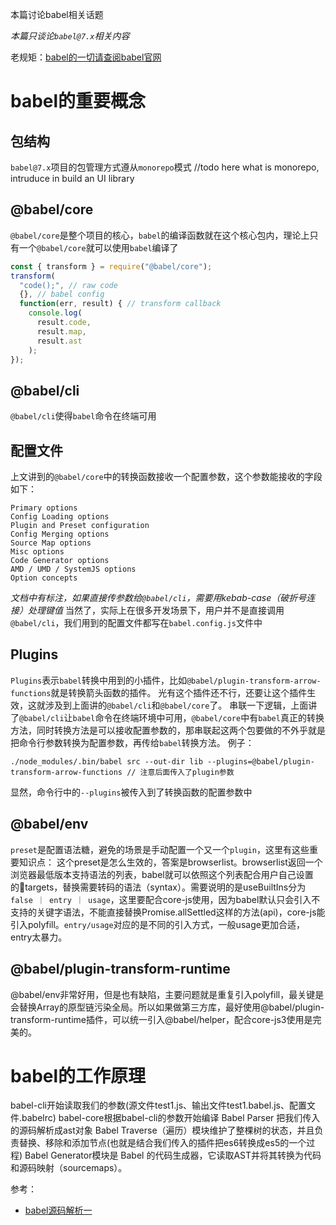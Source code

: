 本篇讨论babel相关话题

*本篇只谈论`babel@7.x`相关内容* 

老规矩：[babel的一切请查阅babel官网](https://babeljs.io/)


# babel的重要概念
## 包结构
`babel@7.x`项目的包管理方式遵从`monorepo`模式 //todo here what is monorepo, intruduce in build an UI library

## @babel/core
`@babel/core`是整个项目的核心，`babel`的编译函数就在这个核心包内，理论上只有一个`@babel/core`就可以使用`babel`编译了
```javascript
const { transform } = require("@babel/core");
transform(
  "code();", // raw code
  {}, // babel config
  function(err, result) { // transform callback
    console.log(
      result.code,
      result.map,
      result.ast
    );
});
```

## @babel/cli
`@babel/cli`使得`babel`命令在终端可用

## 配置文件
上文讲到的`@babel/core`中的转换函数接收一个配置参数，这个参数能接收的字段如下：
```
Primary options
Config Loading options
Plugin and Preset configuration
Config Merging options
Source Map options
Misc options
Code Generator options
AMD / UMD / SystemJS options
Option concepts
```
*文档中有标注，如果直接传参数给`@babel/cli`，需要用kebab-case（破折号连接）处理键值*
当然了，实际上在很多开发场景下，用户并不是直接调用`@babel/cli`，我们用到的配置文件都写在`babel.config.js`文件中

## Plugins
`Plugins`表示`babel`转换中用到的小插件，比如`@babel/plugin-transform-arrow-functions`就是转换箭头函数的插件。
光有这个插件还不行，还要让这个插件生效，这就涉及到上面讲的`@babel/cli`和`@babel/core`了。
串联一下逻辑，上面讲了`@babel/cli`让`babel`命令在终端环境中可用，`@babel/core`中有`babel`真正的转换方法，同时转换方法是可以接收配置参数的，那串联起这两个包要做的不外乎就是把命令行参数转换为配置参数，再传给`babel`转换方法。
例子：
```shell
./node_modules/.bin/babel src --out-dir lib --plugins=@babel/plugin-transform-arrow-functions // 注意后面传入了plugin参数
```
显然，命令行中的`--plugins`被传入到了转换函数的配置参数中

## @babel/env
`preset`是配置语法糖，避免的场景是手动配置一个又一个`plugin`，这里有这些重要知识点：
 这个preset是怎么生效的，答案是browserlist。browserlist返回一个浏览器最低版本支持语法的列表，babel就可以依照这个列表配合用户自己设置的targets，替换需要转码的语法（syntax）。需要说明的是useBuiltIns分为`false ｜ entry ｜ usage`，这里要配合core-js使用，因为babel默认只会引入不支持的关键字语法，不能直接替换Promise.allSettled这样的方法(api)，core-js能引入polyfill。`entry/usage`对应的是不同的引入方式，一般usage更加合适，entry太暴力。

## @babel/plugin-transform-runtime
 @babel/env非常好用，但是也有缺陷，主要问题就是重复引入polyfill，最关键是会替换Array的原型链污染全局。所以如果做第三方库，最好使用@babel/plugin-transform-runtime插件，可以统一引入@babel/helper，配合core-js3使用是完美的。

# babel的工作原理
babel-cli开始读取我们的参数(源文件test1.js、输出文件test1.babel.js、配置文件.babelrc)
babel-core根据babel-cli的参数开始编译
Babel Parser 把我们传入的源码解析成ast对象
Babel Traverse（遍历）模块维护了整棵树的状态，并且负责替换、移除和添加节点(也就是结合我们传入的插件把es6转换成es5的一个过程)
Babel Generator模块是 Babel 的代码生成器，它读取AST并将其转换为代码和源码映射（sourcemaps）。

参考：
  - [babel源码解析一](https://blog.csdn.net/vv_bug/article/details/103823257)
